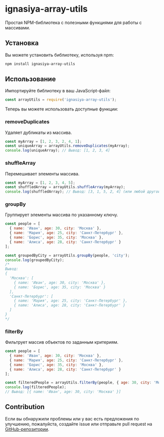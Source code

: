 # ignasiya-array-utils

Простая NPM-библиотека с полезными функциями для работы с массивами.

## Установка

Вы можете установить библиотеку, используя npm:

```bash
npm install ignasiya-array-utils
```

## Использование

Импортируйте библиотеку в ваш JavaScript-файл:

```js
const arrayUtils = require('ignasiya-array-utils');
```

Теперь вы можете использовать доступные функции:

### removeDuplicates

Удаляет дубликаты из массива.

```js
const myArray = [1, 2, 3, 2, 4, 1];
const uniqueArray = arrayUtils.removeDuplicates(myArray);
console.log(uniqueArray); // Вывод: [1, 2, 3, 4]
```

### shuffleArray

Перемешивает элементы массива.

```js
const myArray = [1, 2, 3, 4, 5];
const shuffledArray = arrayUtils.shuffleArray(myArray);
console.log(shuffledArray); // Вывод: [3, 1, 5, 2, 4] (или любой другой случайный порядок)
```

### groupBy

Группирует элементы массива по указанному ключу.

```js
const people = [
  { name: 'Иван', age: 30, city: 'Москва' },
  { name: 'Мария', age: 25, city: 'Санкт-Петербург' },
  { name: 'Борис', age: 35, city: 'Москва' },
  { name: 'Алиса', age: 28, city: 'Санкт-Петербург' }
];

const groupedByCity = arrayUtils.groupBy(people, 'city');
console.log(groupedByCity);
/*
Вывод:
{
  'Москва': [
    { name: 'Иван', age: 30, city: 'Москва' },
    { name: 'Борис', age: 35, city: 'Москва' }
  ],
  'Санкт-Петербург': [
    { name: 'Мария', age: 25, city: 'Санкт-Петербург' },
    { name: 'Алиса', age: 28, city: 'Санкт-Петербург' }
  ]
}
*/
```

### filterBy

Фильтрует массив объектов по заданным критериям.

```js
const people = [
  { name: 'Иван', age: 30, city: 'Москва' },
  { name: 'Мария', age: 25, city: 'Санкт-Петербург' },
  { name: 'Борис', age: 35, city: 'Москва' },
  { name: 'Алиса', age: 28, city: 'Санкт-Петербург' }
];

const filteredPeople = arrayUtils.filterBy(people, { age: 30, city: 'Москва' });
console.log(filteredPeople);
// Вывод: [{ name: 'Иван', age: 30, city: 'Москва' }]
```

## Contribution

Если вы обнаружили проблемы или у вас есть предложения по улучшению, пожалуйста, создайте issue или отправьте pull request на [GitHub-репозитории](https://github.com/Ignasiya/array-utils).